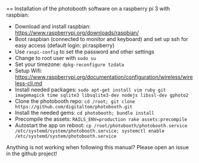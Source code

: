 == Installation of the photobooth software on a raspberry pi 3 with raspbian: 

- Download and install raspbian: https://www.raspberrypi.org/downloads/raspbian/
- Boot raspbian (connected to monitor and keyboard) and set up ssh for easy access (default login: pi:raspberry)
- Use `raspi-config` to set the password and other settings
- Change to root user with `sudo su` 
- Set your timezone: `dpkg-reconfigure tzdata`
- Setup Wifi: https://www.raspberrypi.org/documentation/configuration/wireless/wireless-cli.md
- Install needed packages: `sudo apt-get install vim ruby git imagemagick time sqlite3 libsqlite3-dev nodejs libssl-dev gphoto2`
- Clone the photobooth repo: `cd /root; git clone https://github.com/digitaltom/photobooth.git` 
- Install the needed gems: `cd photobooth; bundle install`
- Precompile the assets: `RAILS_ENV=production rake assets:precompile`
- Autostart the app on reboot: `cp /root/photobooth/photobooth.service /etc/systemd/system/photobooth.service; systemctl enable /etc/systemd/system/photobooth.service`

Anything is not working when following this manual? Please open an issue in the github project! 
